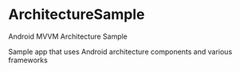 # ArchitectureSample

Android MVVM Architecture Sample

Sample app that uses Android architecture components and various frameworks
